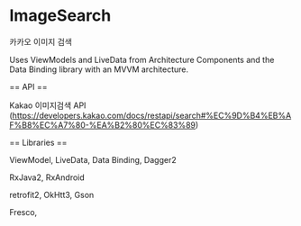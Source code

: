 # ImageSearch

카카오 이미지 검색

Uses ViewModels and LiveData from Architecture Components
and the Data Binding library with an MVVM architecture.

== API ==

Kakao 이미지검색 API (https://developers.kakao.com/docs/restapi/search#%EC%9D%B4%EB%AF%B8%EC%A7%80-%EA%B2%80%EC%83%89)

== Libraries ==

ViewModel, LiveData, Data Binding, Dagger2

RxJava2, RxAndroid

retrofit2, OkHtt3, Gson

Fresco,

